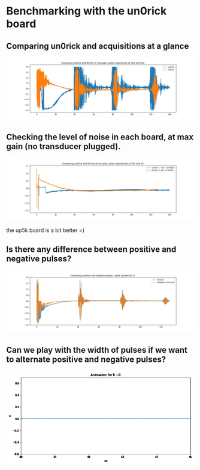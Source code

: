 # Benchmarking with the un0rick board

## Comparing un0rick and  acquisitions at a glance

![](/sample_acqs/compare_maxgain_90V.jpg)

## Checking the level of noise in each board, at max gain (no transducer plugged).

![](/sample_acqs/compare_noise.jpg)

the up5k board is a bit better =)

## Is there any difference between positive and negative pulses?

![](/sample_acqs/lit3rick_pos_neg.jpg)

## Can we play with the width of pulses if we want to alternate positive and negative pulses?

![](/sample_acqs/pulse_width.gif)
